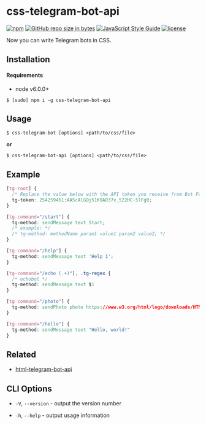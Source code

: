 # css-telegram-bot-api

[![npm](https://img.shields.io/npm/v/css-telegram-bot-api.svg)](https://www.npmjs.com/package/css-telegram-bot-api)
[![GitHub repo size in bytes](https://img.shields.io/github/repo-size/Bannerets/css-telegram-bot-api.svg)](https://github.com/Bannerets/css-telegram-bot-api)
[![JavaScript Style Guide](https://img.shields.io/badge/code_style-standard-brightgreen.svg)](https://standardjs.com)
[![license](https://img.shields.io/github/license/Bannerets/css-telegram-bot-api.svg)](https://github.com/Bannerets/css-telegram-bot-api/blob/master/LICENSE)

Now you can write Telegram bots in CSS.

## Installation

#### Requirements

- node v6.0.0+

```console
$ [sudo] npm i -g css-telegram-bot-api
```

## Usage

```console
$ css-telegram-bot [options] <path/to/css/file>
```

**or**

```console
$ css-telegram-bot-api [options] <path/to/css/file>
```

## Example

```css
[tg-root] {
  /* Replace the value below with the API token you receive from Bot Father */
  tg-token: 254259451:AA5cAlGQj51K9AD37v_522HC-5lFgB;
}

[tg-command="/start"] {
  tg-method: sendMessage text Start;
  /* example: */
  /* tg-method: methodName param1 value1 param2 value2; */
}

[tg-command="/help"] {
  tg-method: sendMessage text 'Help 1';
}

[tg-command="/echo (.+)"], .tg-regex {
  /* echobot */
  tg-method: sendMessage text $1
}

[tg-command="/photo"] {
  tg-method: sendPhoto photo https://www.w3.org/html/logo/downloads/HTML5_Badge_64.png;
}

[tg-command="/hello"] {
  tg-method: sendMessage text "Hello, world!"
}
```

## Related

* [html-telegram-bot-api](https://github.com/Bannerets/html-telegram-bot-api)

## CLI Options

- `-V`, `--version` - output the version number

- `-h`, `--help` - output usage information
